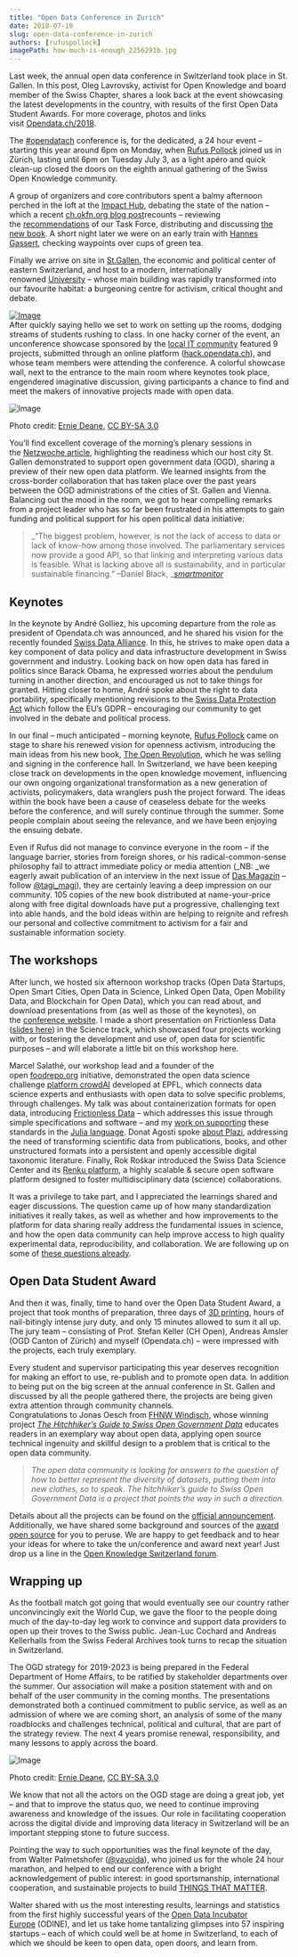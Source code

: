 ```yaml
---
title: "Open Data Conference in Zurich"
date: 2018-07-10
slug: open-data-conference-in-zurich
authors: [rufuspollock]
imagePath: how-much-is-enough_2256291b.jpg
---
```


Last week, the annual open data conference in Switzerland took place in St. Gallen. In this post, Oleg Lavrovsky, activist for Open Knowledge and board member of the Swiss Chapter, shares a look back at the event showcasing the latest developments in the country, with results of the first Open Data Student Awards. For more coverage, photos and links visit [Opendata.ch/2018](http://opendata.ch/2018).

The [#opendatach](https://twitter.com/hashtag/opendatach) conference is, for the dedicated, a 24 hour event – starting this year around 6pm on Monday, when [Rufus Pollock](https://twitter.com/rufuspollock) joined us in Zürich, lasting until 6pm on Tuesday July 3, as a light apéro and quick clean-up closed the doors on the eighth annual gathering of the Swiss Open Knowledge community.

A group of organizers and core contributors spent a balmy afternoon perched in the loft at the [Impact Hub](https://zurich.impacthub.ch/), debating the state of the nation – which a recent [ch.okfn.org blog post](https://ch.okfn.org/2018/06/29/79/)recounts – reviewing the [recommendations](https://forum.schoolofdata.ch/t/opendata-ch-reboot-2020/321/1) of our Task Force, distributing and discussing [the new book](https://blog.datalets.ch/042/). A short night later we were on an early train with [Hannes Gassert](https://twitter.com/hannesgassert), checking waypoints over cups of green tea.

Finally we arrive on site in [St.Gallen](https://en.wikipedia.org/wiki/St._Gallen), the economic and political center of eastern Switzerland, and host to a modern, internationally renowned [University](https://www.unisg.ch/) – whose main building was rapidly transformed into our favourite habitat: a burgeoning centre for activism, critical thought and debate.

[![Image](https://i1.wp.com/blog.okfn.org/files/2018/07/tweetch.png?resize=400%2C411&ssl=1)](https://twitter.com/sodacamper/status/1014064193392308226)  
After quickly saying hello we set to work on setting up the rooms, dodging streams of students rushing to class. In one hacky corner of the event, an unconference showcase sponsored by the [local IT community](https://www.itrockt.ch/) featured 9 projects, submitted through an online platform ([hack.opendata.ch](https://hack.opendata.ch/event/19#top)), and whose team members were attending the conference. A colorful showcase wall, next to the entrance to the main room where keynotes took place, engendered imaginative discussion, giving participants a chance to find and meet the makers of innovative projects made with open data.

![Image](https://i1.wp.com/blog.okfn.org/files/2018/07/IMG-20180703-WA0004.jpg?resize=600%2C450&ssl=1)

Photo credit: [Ernie Deane](http://ernie-deane.info/), [CC BY-SA 3.0](http://creativecommons.org/licenses/by/3.0/ch/deed.en_US)

You’ll find excellent coverage of the morning’s plenary sessions in the [Netzwoche article](https://www.netzwoche.ch/news/2018-07-05/offene-daten-allein-fuehren-nicht-zum-erfolg), highlighting the readiness which our host city St. Gallen demonstrated to support open government data (OGD), sharing a preview of their new open data platform. We learned insights from the cross-border collaboration that has taken place over the past years between the OGD administrations of the cities of St. Gallen and Vienna. Balancing out the mood in the room, we got to hear compelling remarks from a project leader who has so far been frustrated in his attempts to gain funding and political support for his open political data initiative:

> _“The biggest problem, however, is not the lack of access to data or lack of know-how among those involved. The parliamentary services now provide a good API, so that linking and interpreting various data is feasible. What is lacking above all is sustainability, and in particular sustainable financing.” –Daniel Black, _[_smartmonitor_](http://smartmonitor.ch/)

## Keynotes

In the keynote by André Golliez, his upcoming departure from the role as president of Opendata.ch was announced, and he shared his vision for the recently founded [Swiss Data Alliance](http://swissdataalliance.ch/). In this, he strives to make open data a key component of data policy and data infrastructure development in Swiss government and industry. Looking back on how open data has fared in politics since Barack Obama, he expressed worries about the pendulum turning in another direction, and encouraged us not to take things for granted. Hitting closer to home, André spoke about the right to data portability, specifically mentioning revisions to the [Swiss Data Protection Act](https://duckduckgo.com/?q=Federal+Act+on+Data+Protection+revision+Switzerland&atb=v57-3_d&ia=web) which follow the EU’s GDPR – encouraging our community to get involved in the debate and political process.

In our final – much anticipated – morning keynote, [Rufus Pollock](https://rufuspollock.com/) came on stage to share his renewed vision for openness activism, introducing the main ideas from his new book, [The Open Revolution](https://openrevolution.net/), which he was selling and signing in the conference hall. In Switzerland, we have been keeping close track on developments in the open knowledge movement, influencing our own ongoing organizational transformation as a new generation of activists, policymakers, data wranglers push the project forward. The ideas within the book have been a cause of ceaseless debate for the weeks before the conference, and will surely continue through the summer. Some people complain about seeing the relevance, and we have been enjoying the ensuing debate.

Even if Rufus did not manage to convince everyone in the room – if the language barrier, stories from foreign shores, or his radical-common-sense philosophy fail to attract immediate policy or media attention (_NB: _we eagerly await publication of an interview in the next issue of [Das Magazin](https://www.dasmagazin.ch/) – follow [@tagi_magi](https://twitter.com/tagi_magi)), they are certainly leaving a deep impression on our community. 105 copies of the new book distributed at name-your-price along with free digital downloads have put a progressive, challenging text into able hands, and the bold ideas within are helping to reignite and refresh our personal and collective commitment to activism for a fair and sustainable information society.

## The workshops

After lunch, we hosted six afternoon workshop tracks (Open Data Startups, Open Smart Cities, Open Data in Science, Linked Open Data, Open Mobility Data, and Blockchain for Open Data), which you can read about, and download presentations from (as well as those of the keynotes), on the [conference website](https://opendata.ch/projects/conference-2018/). I made a short presentation on Frictionless Data ([slides here](https://opendata.utou.ch/presentations/open%20data%202018.7/)) in the Science track, which showcased four projects working with, or fostering the development and use of, open data for scientific purposes – and will elaborate a little bit on this workshop here.

Marcel Salathé, our workshop lead and a founder of the open [foodrepo.org](https://www.foodrepo.org/) initiative, demonstrated the open data science challenge [platform crowdAI](https://www.crowdai.org/) developed at EPFL, which connects data science experts and enthusiasts with open data to solve specific problems, through challenges. My talk was about containerization formats for open data, introducing [Frictionless Data](https://frictionlessdata.io/) – which addresses this issue through simple specifications and software – and my [work on supporting](https://github.com/frictionlessdata/datapackage-jl) these standards in the [Julia language](https://julialang.org/). Donat Agosti spoke [about Plazi](http://plazi.org/), addressing the need of transforming scientific data from publications, books, and other unstructured formats into a persistent and openly accessible digital taxonomic literature. Finally, Rok Roškar introduced the Swiss Data Science Center and its [Renku platform](https://datascience.ch/renku-platform/), a highly scalable & secure open software platform designed to foster multidisciplinary data (science) collaborations.

It was a privilege to take part, and I appreciated the learnings shared and eager discussions. The question came up of how many standardization initiatives it really takes, as well as whether and how improvements to the platform for data sharing really address the fundamental issues in science, and how the open data community can help improve access to high quality experimental data, reproducibility, and collaboration. We are following up on some of [these questions already](https://github.com/SwissDataScienceCenter/renku/issues/296).

## Open Data Student Award

And then it was, finally, time to hand over the Open Data Student Award, a project that took months of preparation, three days of [3D printing](https://www.my3dworld.ch/), hours of nail-bitingly intense jury duty, and only 15 minutes allowed to sum it all up. The jury team – consisting of Prof. Stefan Keller (CH Open), Andreas Amsler (OGD Canton of Zürich) and myself (Opendata.ch) – were impressed with the projects, each truly exemplary.

Every student and supervisor participating this year deserves recognition for making an effort to use, re-publish and to promote open data. In addition to being put on the big screen at the annual conference in St. Gallen and discussed by all the people gathered there, the projects are being given extra attention through community channels.  
Congratulations to Jonas Oesch from [FHNW Windisch](https://www.fhnw.ch/), whose winning project [_The Hitchhiker’s Guide to Swiss Open Government Data_](https://hack.opendata.ch/project/205) educates readers in an exemplary way about open data, applying open source technical ingenuity and skillful design to a problem that is critical to the open data community.

> _The open data community is looking for answers to the question of how to better represent the diversity of datasets, putting them into new clothes, so to speak. The hitchhiker’s guide to Swiss Open Government Data is a project that points the way in such a direction._

Details about all the projects can be found on the [official announcement](https://opendata.ch/2018/07/results-open-data-student-award-2018/). Additionally, we have shared some background and sources of the [award open source](https://github.com/loleg/opendata-student-award) for you to peruse. We are happy to get feedback and to hear your ideas for where to take the un/conference and award next year! Just drop us a line in the [Open Knowledge Switzerland forum](https://discuss.okfn.org/c/local-groups/switzerland).

## Wrapping up

As the football match got going that would eventually see our country rather unconvincingly exit the World Cup, we gave the floor to the people doing much of the day-to-day leg work to convince and support data providers to open up their troves to the Swiss public. Jean-Luc Cochard and Andreas Kellerhalls from the Swiss Federal Archives took turns to recap the situation in Switzerland.

The OGD strategy for 2019-2023 is being prepared in the Federal Department of Home Affairs, to be ratified by stakeholder departments over the summer. Our association will make a position statement with and on behalf of the user community in the coming months. The presentations demonstrated both a continued commitment to public service, as well as an admission of where we are coming short, an analysis of some of the many roadblocks and challenges technical, political and cultural, that are part of the strategy review. The next 4 years promise renewal, responsibility, and many lessons to apply across the board.

![Image](https://i2.wp.com/blog.okfn.org/files/2018/07/DSC00099.jpg?resize=600%2C400&ssl=1)

Photo credit: [Ernie Deane](http://ernie-deane.info/), [CC BY-SA 3.0](http://creativecommons.org/licenses/by/3.0/ch/deed.en_US)

We know that not all the actors on the OGD stage are doing a great job, yet – and that to improve the status quo, we need to continue improving awareness and knowledge of the issues. Our role in facilitating cooperation across the digital divide and improving data literacy in Switzerland will be an important stepping stone to future success.

Pointing the way to such opportunities was the final keynote of the day, from Walter Palmetshofer ([@vavoida](https://twitter.com/vavoida?lang=en)), who joined us for the whole 24 hour marathon, and helped to end our conference with a bright acknowledgement of public interest: in good sportsmanship, international cooperation, and sustainable projects to build [THINGS THAT MATTER](https://docs.google.com/presentation/d/1yfb09-yialnxVqvKH3jpWb9ZtdUzvukmSM89VJ2-Aps/edit#slide=id.p).

Walter shared with us the most interesting results, learnings and statistics from the first highly successful years of the [Open Data Incubator Europe](https://opendataincubator.eu/) (ODINE), and let us take home tantalizing glimpses into 57 inspiring startups – each of which could well be at home in Switzerland, to each of which we should be keen to open data, open doors, and learn from.
